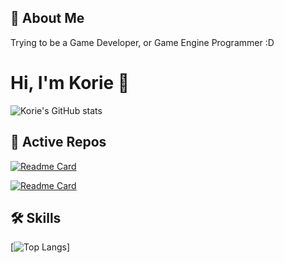 
## 🚀 About Me
Trying to be a Game Developer, or Game Engine Programmer :D

  
# Hi, I'm Korie 👋

![Korie's GitHub stats](https://github-readme-stats.vercel.app/api?username=KorieDrakeChaney&theme=cobalt&show_icons=true)
  
## 🔗 Active Repos

[![Readme Card](https://github-readme-stats.vercel.app/api/pin/?username=KorieDrakeChaney&repo=Basic-WebGL-Renderer&theme=cobalt)](https://github.com/KorieDrakeChaney/Basic-WebGL-Renderer)

[![Readme Card](https://github-readme-stats.vercel.app/api/pin/?username=KorieDrakeChaney&repo=2D-Game-using-WebGL&theme=cobalt)](https://github.com/KorieDrakeChaney/2D-Game-Engine-using-WebGL)

## 🛠 Skills

[![Top Langs](https://github-readme-stats.vercel.app/api/top-langs/?username=KorieDrakeChaney&layout=compact&theme=cobalt)]
